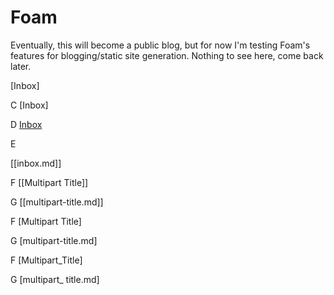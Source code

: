 # Foam

Eventually, this will become a public blog, but for now I'm testing Foam's features for blogging/static site generation. Nothing to see here, come back later.

[Inbox]

C
[Inbox]

D
[Inbox](inbox.md)

E

[[inbox.md]]

F
[[Multipart Title]]

G
[[multipart-title.md]]

F
[Multipart Title]

G
[multipart-title.md]

F
[Multipart_Title]

G
[multipart_ title.md]
